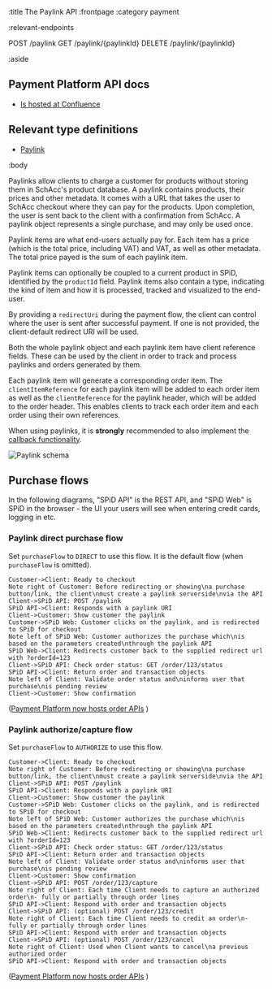 :title The Paylink API
:frontpage
:category payment

:relevant-endpoints

POST /paylink
GET /paylink/{paylinkId}
DELETE /paylink/{paylinkId}

:aside

## Payment Platform API docs

- [Is hosted at Confluence](https://confluence.schibsted.io/display/SPDEV/)

## Relevant type definitions

- [Paylink](/types/paylink/)

:body

Paylinks allow clients to charge a customer for products without storing them in
SchAcc's product database. A paylink contains products, their prices and other
metadata. It comes with a URL that takes the user to SchAcc checkout where they
can pay for the products. Upon completion, the user is sent back to the client
with a confirmation from SchAcc. A paylink object represents a single purchase,
and may only be used once.

Paylink items are what end-users actually pay for. Each item has a price (which
is the total price, including VAT) and VAT, as well as other metadata. The total
price payed is the sum of each paylink item.

Paylink items can optionally be coupled to a current product in SPiD, identified
by the `productId` field. Paylink items also contain a type, indicating the kind
of item and how it is processed, tracked and visualized to the end-user.

By providing a `redirectUri` during the payment flow, the client can control
where the user is sent after successful payment. If one is not provided, the
client-default redirect URI will be used.

Both the whole paylink object and each paylink item have client reference
fields. These can be used by the client in order to track and process paylinks
and orders generated by them.

Each paylink item will generate a corresponding order item. The
`clientItemReference` for each paylink item will be added to each order item as
well as the `clientReference` for the paylink header, which will be added to the
order header. This enables clients to track each order item and each order using
their own references.

When using paylinks, it is **strongly** recommended to also implement the
[callback functionality](/callbacks/).

![Paylink schema](/images/paylinks-schema.png)

## Purchase flows

In the following diagrams, "SPiD API" is the REST API, and "SPiD Web" is SPiD in
the browser - the UI your users will see when entering credit cards, logging in
etc.

### Paylink direct purchase flow

Set `purchaseFlow` to `DIRECT` to use this flow. It is the default flow (when
`purchaseFlow` is omitted).

```sequence-diagram
Customer->Client: Ready to checkout
Note right of Customer: Before redirecting or showing\na purchase button/link, the client\nmust create a paylink serverside\nvia the API
Client->SPiD API: POST /paylink
SPiD API->Client: Responds with a paylink URI
Client->Customer: Show customer the paylink
Customer->SPiD Web: Customer clicks on the paylink, and is redirected to SPiD for checkout
Note left of SPiD Web: Customer authorizes the purchase which\nis based on the parameters created\nthrough the paylink API
SPiD Web->Client: Redirects customer back to the supplied redirect url with ?orderId=123
Client->SPiD API: Check order status: GET /order/123/status
SPiD API->Client: Return order and transaction objects
Note left of Client: Validate order status and\ninforms user that purchase\nis pending review
Client->Customer: Show confirmation
```
([Payment Platform now hosts order APIs](https://confluence.schibsted.io/display/SPDEV/The+Order+object) )

### Paylink authorize/capture flow

Set `purchaseFlow` to `AUTHORIZE` to use this flow.

```sequence-diagram
Customer->Client: Ready to checkout
Note right of Customer: Before redirecting or showing\na purchase button/link, the client\nmust create a paylink serverside\nvia the API
Client->SPiD API: POST /paylink
SPiD API->Client: Responds with a paylink URI
Client->Customer: Show customer the paylink
Customer->SPiD Web: Customer clicks on the paylink, and is redirected to SPiD for checkout
Note left of SPiD Web: Customer authorizes the purchase which\nis based on the parameters created\nthrough the paylink API
SPiD Web->Client: Redirects customer back to the supplied redirect url with ?orderId=123
Client->SPiD API: Check order status: GET /order/123/status
SPiD API->Client: Return order and transaction objects
Note left of Client: Validate order status and\ninforms user that purchase\nis pending review
Client->Customer: Show confirmation
Client->SPiD API: POST /order/123/capture
Note right of Client: Each time Client needs to capture an authorized order\n- fully or partially through order lines
SPiD API->Client: Respond with order and transaction objects
Client->SPiD API: (optional) POST /order/123/credit
Note right of Client: Each time Client needs to credit an order\n- fully or partially through order lines
SPiD API->Client: Respond with order and transaction objects
Client->SPiD API: (optional) POST /order/123/cancel
Note right of Client: Used when Client wants to cancel\na previous authorized order
SPiD API->Client: Respond with order and transaction objects
```
([Payment Platform now hosts order APIs](https://confluence.schibsted.io/display/SPDEV/The+Order+object#TheOrderobject-Authorize) )

